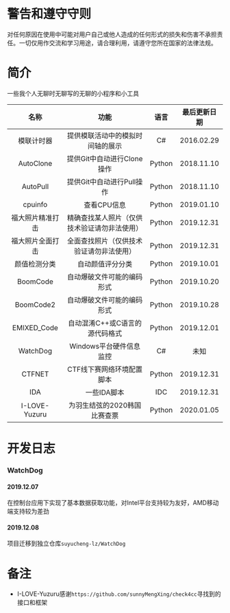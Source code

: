 # 警告和遵守守则

对任何原因在使用中可能对用户自己或他人造成的任何形式的损失和伤害不承担责任。一切仅用作交流和学习用途，请合理利用，请遵守您所在国家的法律法规。

# 简介

一些我个人无聊时无聊写的无聊的小程序和小工具

|       名称       |                     功能                     |  语言  | 最后更新日期 |
| :--------------: | :------------------------------------------: | :----: | :----------: |
|    模联计时器    |       提供模联活动中的模拟时间轴的展示       |   C#   |  2016.02.29  |
|    AutoClone     |          提供Git中自动进行Clone操作          | Python |  2018.11.10  |
|     AutoPull     |          提供Git中自动进行Pull操作           | Python |  2018.11.10  |
|     cpuinfo      |                 查看CPU信息                  | Python |  2019.01.10  |
| 福大照片精准打击 | 精确查找某人照片（仅供技术验证请勿非法使用） | Python |  2019.12.31  |
| 福大照片全面打击 |   全面查找照片（仅供技术验证请勿非法使用）   | Python |  2019.12.31  |
|   颜值检测分类   |               自动颜值评分分类               | Python |  2019.10.01  |
|     BoomCode     |          自动爆破文件可能的编码形式          | Python |  2019.10.20  |
|    BoomCode2     |          自动爆破文件可能的编码形式          | Python |  2019.10.28  |
|   EMIXED_Code    |        自动混淆C++或C语言的源代码格式        | Python |  2019.12.01  |
|     WatchDog     |           Windows平台硬件信息监控            |   C#   |     未知     |
|      CTFNET      |          CTF线下赛网络环境配置脚本           | Python |  2019.12.31  |
|       IDA        |                 一些IDA脚本                  |  IDC   |  2019.12.31  |
|  I-LOVE-Yuzuru   |         为羽生结弦的2020韩国比赛查票         | Python |  2020.01.05  |

# 开发日志

### WatchDog

#### 2019.12.07

在控制台应用下实现了基本数据获取功能，对Intel平台支持较为友好，AMD移动端支持较为差劲

#### 2019.12.08

项目迁移到独立仓库`suyucheng-lz/WatchDog`

# 备注

- I-LOVE-Yuzuru感谢`https://github.com/sunnyMengXing/check4cc`寻找到的接口和框架